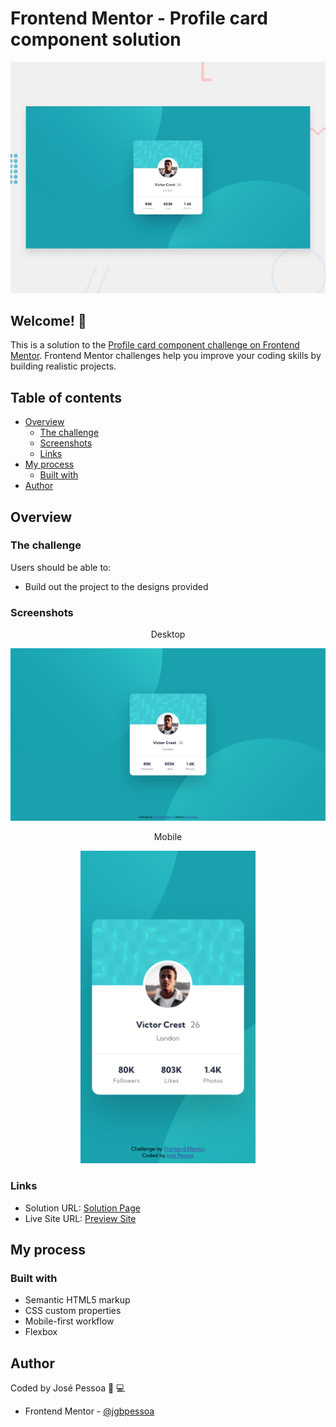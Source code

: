 # Frontend Mentor - Profile card component solution

<p align="center">
<img src="./design/desktop-preview.jpg"
     alt="Desktop Screenshot" width="800">
</p>

## Welcome! 👋

This is a solution to the [Profile card component challenge on Frontend Mentor](https://www.frontendmentor.io/challenges/profile-card-component-cfArpWshJ). Frontend Mentor challenges help you improve your coding skills by building realistic projects.

## Table of contents

- [Overview](#overview)
  - [The challenge](#the-challenge)
  - [Screenshots](#screenshots)
  - [Links](#links)
- [My process](#my-process)
  - [Built with](#built-with)
- [Author](#author)

## Overview

### The challenge

Users should be able to:

- Build out the project to the designs provided

### Screenshots

<p align="center">Desktop</p>

<p align="center">
<img src="./images/screenshot-desktop.png"
     alt="Desktop Screenshot" width="800">
</p>

<p align="center">Mobile</p>

<p align="center">
<img src="./images/screenshot-mobile.png"
     alt="Desktop Screenshot" height="500">
</p>

### Links

- Solution URL: [Solution Page](https://www.frontendmentor.io/solutions/3column-preview-card-component-using-html-and-css-flexbox-RTfmByunW)
- Live Site URL: [Preview Site](https://jgbpessoa.github.io/3-column-card/)

## My process

### Built with

- Semantic HTML5 markup
- CSS custom properties
- Mobile-first workflow
- Flexbox

## Author

Coded by José Pessoa 🧪 💻

- Frontend Mentor - [@jgbpessoa](https://www.frontendmentor.io/profile/jgbpessoa)
